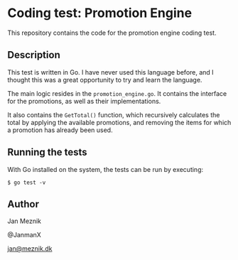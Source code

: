 # Coding test: Promotion Engine
This repository contains the code for the promotion engine coding test.

## Description
This test is written in Go. I have never used this language before, and I thought this was a great opportunity to try and learn the language.

The main logic resides in the `promotion_engine.go`. It contains the interface for the promotions, as well as their implementations.

It also contains the `GetTotal()` function, which recursively calculates the total by applying the available promotions, and removing the items for which a promotion has already been used.


## Running the tests
With Go installed on the system, the tests can be run by executing:
```
$ go test -v
```

## Author
Jan Meznik

@JanmanX

jan@meznik.dk